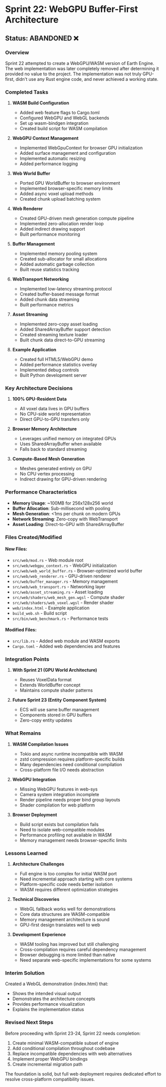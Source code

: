 # Sprint 22: WebGPU Buffer-First Architecture

## Status: ABANDONED ❌

### Overview
Sprint 22 attempted to create a WebGPU/WASM version of Earth Engine. The web implementation was later completely removed after determining it provided no value to the project. The implementation was not truly GPU-first, didn't use any Rust engine code, and never achieved a working state.

### Completed Tasks

1. **WASM Build Configuration**
   - Added web feature flags to Cargo.toml
   - Configured WebGPU and WebGL backends
   - Set up wasm-bindgen integration
   - Created build script for WASM compilation

2. **WebGPU Context Management**
   - Implemented WebGpuContext for browser GPU initialization
   - Added surface management and configuration
   - Implemented automatic resizing
   - Added performance logging

3. **Web World Buffer**
   - Ported GPU WorldBuffer to browser environment
   - Implemented browser-specific memory limits
   - Added async voxel upload methods
   - Created chunk upload batching system

4. **Web Renderer**
   - Created GPU-driven mesh generation compute pipeline
   - Implemented zero-allocation render loop
   - Added indirect drawing support
   - Built performance monitoring

5. **Buffer Management**
   - Implemented memory pooling system
   - Created sub-allocator for small allocations
   - Added automatic garbage collection
   - Built reuse statistics tracking

6. **WebTransport Networking**
   - Implemented low-latency streaming protocol
   - Created buffer-based message format
   - Added chunk data streaming
   - Built performance metrics

7. **Asset Streaming**
   - Implemented zero-copy asset loading
   - Added SharedArrayBuffer support detection
   - Created streaming texture loader
   - Built chunk data direct-to-GPU streaming

8. **Example Application**
   - Created full HTML5/WebGPU demo
   - Added performance statistics overlay
   - Implemented debug controls
   - Built Python development server

### Key Architecture Decisions

1. **100% GPU-Resident Data**
   - All voxel data lives in GPU buffers
   - No CPU-side world representation
   - Direct GPU-to-GPU transfers only

2. **Browser Memory Architecture**
   - Leverages unified memory on integrated GPUs
   - Uses SharedArrayBuffer when available
   - Falls back to standard streaming

3. **Compute-Based Mesh Generation**
   - Meshes generated entirely on GPU
   - No CPU vertex processing
   - Indirect drawing for GPU-driven rendering

### Performance Characteristics

- **Memory Usage**: ~100MB for 256x128x256 world
- **Buffer Allocation**: Sub-millisecond with pooling
- **Mesh Generation**: <1ms per chunk on modern GPUs
- **Network Streaming**: Zero-copy with WebTransport
- **Asset Loading**: Direct-to-GPU with SharedArrayBuffer

### Files Created/Modified

#### New Files:
- `src/web/mod.rs` - Web module root
- `src/web/webgpu_context.rs` - WebGPU initialization
- `src/web/web_world_buffer.rs` - Browser-optimized world buffer
- `src/web/web_renderer.rs` - GPU-driven renderer
- `src/web/buffer_manager.rs` - Memory management
- `src/web/web_transport.rs` - Networking layer
- `src/web/asset_streaming.rs` - Asset loading
- `src/web/shaders/web_mesh_gen.wgsl` - Compute shader
- `src/web/shaders/web_voxel.wgsl` - Render shader
- `web/index.html` - Example application
- `build_web.sh` - Build script
- `src/bin/web_benchmark.rs` - Performance tests

#### Modified Files:
- `src/lib.rs` - Added web module and WASM exports
- `Cargo.toml` - Added web dependencies and features

### Integration Points

1. **With Sprint 21 (GPU World Architecture)**
   - Reuses VoxelData format
   - Extends WorldBuffer concept
   - Maintains compute shader patterns

2. **Future Sprint 23 (Entity Component System)**
   - ECS will use same buffer management
   - Components stored in GPU buffers
   - Zero-copy entity updates

### What Remains

1. **WASM Compilation Issues**
   - Tokio and async runtime incompatible with WASM
   - zstd compression requires platform-specific builds
   - Many dependencies need conditional compilation
   - Cross-platform file I/O needs abstraction

2. **WebGPU Integration**
   - Missing WebGPU features in web-sys
   - Camera system integration incomplete
   - Render pipeline needs proper bind group layouts
   - Shader compilation for web platform

3. **Browser Deployment**
   - Build script exists but compilation fails
   - Need to isolate web-compatible modules
   - Performance profiling not available in WASM
   - Memory management needs browser-specific limits

### Lessons Learned

1. **Architecture Challenges**
   - Full engine is too complex for initial WASM port
   - Need incremental approach starting with core systems
   - Platform-specific code needs better isolation
   - WASM requires different optimization strategies

2. **Technical Discoveries**
   - WebGL fallback works well for demonstrations
   - Core data structures are WASM-compatible
   - Memory management architecture is sound
   - GPU-first design translates well to web

3. **Development Experience**
   - WASM tooling has improved but still challenging
   - Cross-compilation requires careful dependency management
   - Browser debugging is more limited than native
   - Need separate web-specific implementations for some systems

### Interim Solution

Created a WebGL demonstration (index.html) that:
- Shows the intended visual output
- Demonstrates the architecture concepts
- Provides performance visualization
- Explains the implementation status

### Revised Next Steps

Before proceeding with Sprint 23-24, Sprint 22 needs completion:
1. Create minimal WASM-compatible subset of engine
2. Add conditional compilation throughout codebase
3. Replace incompatible dependencies with web alternatives
4. Implement proper WebGPU bindings
5. Create incremental migration path

The foundation is solid, but full web deployment requires dedicated effort to resolve cross-platform compatibility issues.